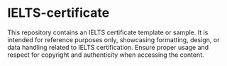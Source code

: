 # IELTS-certificate
This repository contains an IELTS certificate template or sample. It is intended for reference purposes only, showcasing formatting, design, or data handling related to IELTS certification. Ensure proper usage and respect for copyright and authenticity when accessing the content.
